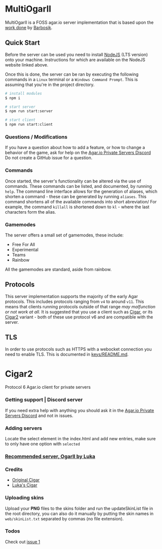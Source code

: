 # MultiOgarII
MultiOgarII is a FOSS agar.io server implementation that is based upon the [work done](https://github.com/Barbosik/MultiOgar) by [Barbosik](https://github.com/Barbosik/).

## Quick Start
Before the server can be used you need to install [NodeJS](https://nodejs.org/en/) (LTS version) onto your machine. Instructions for which are available on the NodeJS website linked above.

Once this is done, the server can be ran by executing the following commands in a `Linux` terminal or a `Windows Command Prompt`. This is assuming that you're in the project directory.

```BASH
# install modules
$ npm i

# start server
$ npm run start:server

# start client
$ npm run start:client
```

### Questions / Modifications
If you have a question about how to add a feature, or how to change a behavior of the game, ask for help on the [Agar.io Private Servers Discord](https://discord.gg/XcKgShT)
Do not create a GitHub issue for a question.

### Commands
Once started, the server's functionality can be altered via the use of commands. These commands can be listed, and documented, by running `help`. The command line interface allows for the generation of aliases, which shorten a command - these can be generated by running `aliases`. This command shortens all of the available commands into short abreviation/ For example, the command `killall` is shortened down to `kl` - where the last characters form the alias.

### Gamemodes
The server offers a small set of gamemodes, these include:
- Free For All
- Experimental
- Teams
- Rainbow

All the gamemodes are standard, aside from rainbow.

## Protocols
This server implementation supports the majority of the early Agar protocols. This includes protocols ranging from `v4` to around `v11`. This means that clients running protocols outside of that range *may malfunction or not work at all.* It is suggested that you use a client such as [Cigar](https://github.com/Luka967/Cigar), or its [Cigar2](https://github.com/Cigar2/Cigar2) variant - both of these use protocol v6 and are compatible with the server.

## TLS
In order to use protocols such as HTTPS with a webocket connection you need to enable TLS. This is documented in [keys/README.md](./keys/README.md).

# Cigar2  
Protocol 6 Agar.io client for private servers

### Getting support | Discord server
If you need extra help with anything you should ask it in the [Agar.io Private Servers Discord](https://discord.gg/CfvdZZrCKE) and not in issues.

### Adding servers
Locate the select element in the index.html and add new entries, make sure to only have one option with `selected`

### [Recommended server, OgarII by Luka](https://github.com/Luka967/OgarII)

### Credits
- [Original Cigar](https://github.com/CigarProject/Cigar)
- [Luka's Cigar](https://github.com/Luka967/Cigar)

### Uploading skins
Upload your **PNG** files to the skins folder and run the updateSkinList file in the root directory, you can also do it manually by putting the skin names in `web/skinList.txt` separated by commas (no file extension).

### Todos
Check out [issue 1](https://github.com/Cigar2/Cigar2/issues/1)